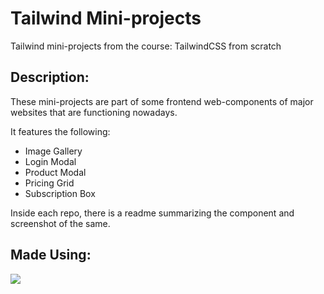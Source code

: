 # Tailwind Mini-projects
Tailwind mini-projects from the course: TailwindCSS from scratch

## Description:
These mini-projects are part of some frontend web-components of major websites that are functioning nowadays.

It features the following:
+ Image Gallery
+ Login Modal
+ Product Modal
+ Pricing Grid
+ Subscription Box

Inside each repo, there is a readme summarizing the component and screenshot of the same.

## Made Using:
<img src="https://img.shields.io/badge/Tailwind_CSS-38B2AC?style=for-the-badge&logo=tailwind-css&logoColor=white"/>
